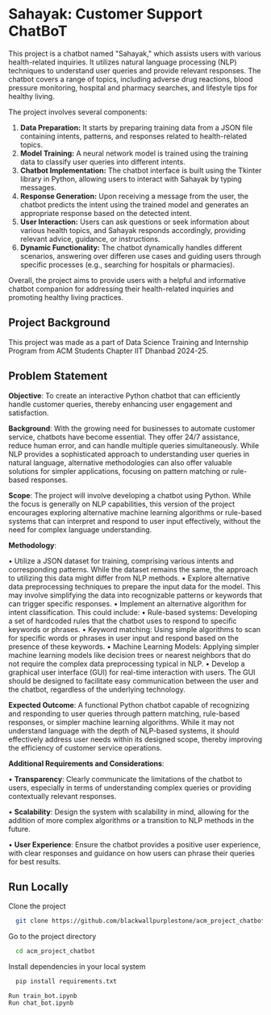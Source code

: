 
# Sahayak: Customer Support ChatBoT



This project is a chatbot named "Sahayak," which assists users with various health-related inquiries. It utilizes natural language processing (NLP) techniques to understand user queries and provide relevant responses. The chatbot covers a range of topics, including adverse drug reactions, blood pressure monitoring, hospital and pharmacy searches, and lifestyle tips for healthy living.

The project involves several components:
1. **Data Preparation:** It starts by preparing training data from a JSON file containing intents, patterns, and responses related to health-related topics.
2. **Model Training:** A neural network model is trained using the training data to classify user queries into different intents.
3. **Chatbot Implementation:** The chatbot interface is built using the Tkinter library in Python, allowing users to interact with Sahayak by typing messages.
4. **Response Generation:** Upon receiving a message from the user, the chatbot predicts the intent using the trained model and generates an appropriate response based on the detected intent.
5. **User Interaction:** Users can ask questions or seek information about various health topics, and Sahayak responds accordingly, providing relevant advice, guidance, or instructions.
6. **Dynamic Functionality:** The chatbot dynamically handles different scenarios, answering over differen use cases and guiding users through specific processes (e.g., searching for hospitals or pharmacies).

Overall, the project aims to provide users with a helpful and informative chatbot companion for addressing their health-related inquiries and promoting healthy living practices.

## Project Background

This project was made as a part of Data Science Training and Internship Program from ACM Students Chapter IIT Dhanbad 2024-25.


## Problem Statement

**Objective**: To create an interactive Python chatbot that can efficiently handle customer queries, 
thereby enhancing user engagement and satisfaction. 

**Background**: With the growing need for businesses to automate customer service, chatbots have 
become essential. They offer 24/7 assistance, reduce human error, and can handle multiple queries 
simultaneously. While NLP provides a sophisticated approach to understanding user queries in 
natural language, alternative methodologies can also offer valuable solutions for simpler 
applications, focusing on pattern matching or rule-based responses. 

**Scope**: The project will involve developing a chatbot using Python. While the focus is generally on 
NLP capabilities, this version of the project encourages exploring alternative machine learning 
algorithms or rule-based systems that can interpret and respond to user input effectively, without 
the need for complex language understanding. 

**Methodology**: 

• Utilize a JSON dataset for training, comprising various intents and corresponding patterns. 
While the dataset remains the same, the approach to utilizing this data might differ from NLP 
methods. 
• Explore alternative data preprocessing techniques to prepare the input data for the model. 
This may involve simplifying the data into recognizable patterns or keywords that can trigger 
specific responses. 
• Implement an alternative algorithm for intent classification. This could include: 
• Rule-based systems: Developing a set of hardcoded rules that the chatbot uses to 
respond to specific keywords or phrases. 
• Keyword matching: Using simple algorithms to scan for specific words or phrases in 
user input and respond based on the presence of these keywords. 
• Machine Learning Models: Applying simpler machine learning models like decision 
trees or nearest neighbors that do not require the complex data preprocessing 
typical in NLP. 
• Develop a graphical user interface (GUI) for real-time interaction with users. The GUI should 
be designed to facilitate easy communication between the user and the chatbot, regardless 
of the underlying technology. 

**Expected Outcome**: A functional Python chatbot capable of recognizing and responding to user 
queries through pattern matching, rule-based responses, or simpler machine learning algorithms. 
While it may not understand language with the depth of NLP-based systems, it should effectively 
address user needs within its designed scope, thereby improving the efficiency of customer service 
operations. 

**Additional Requirements and Considerations**:

• **Transparency**: Clearly communicate the limitations of the chatbot to users, especially in 
terms of understanding complex queries or providing contextually relevant responses. 

• **Scalability**: Design the system with scalability in mind, allowing for the addition of more 
complex algorithms or a transition to NLP methods in the future. 

• **User Experience**: Ensure the chatbot provides a positive user experience, with clear 
responses and guidance on how users can phrase their queries for best results.
## Run Locally

Clone the project

```bash
  git clone https://github.com/blackwallpurplestone/acm_project_chatbot
```

Go to the project directory

```bash
  cd acm_project_chatbot
```

Install dependencies in your local system

```bash
  pip install requirements.txt
```


````
Run train_bot.ipynb
Run chat_bot.ipynb
````


